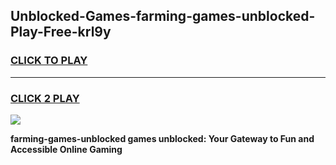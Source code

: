 
## Unblocked-Games-farming-games-unblocked-Play-Free-krl9y
<h3>
<a href="https://premium76.site?title=farming-games-unblocked&ref=18A1">CLICK TO PLAY</a></h3>
<hr>

<h3>
<a href="https://premium76.site?title=farming-games-unblocked&ref=18A1">CLICK 2 PLAY</a>
  
</h3>

<a href="https://premium76.site?title=farming-games-unblocked&ref=18A1"><img src="https://clearcache.store/games.png"></a>


**farming-games-unblocked games unblocked: Your Gateway to Fun and Accessible Online Gaming**
